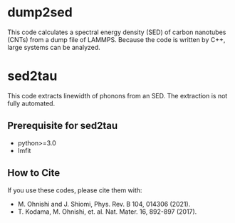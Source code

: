 # dump2sed

This code calculates a spectral energy density (SED) of carbon nanotubes (CNTs) from a dump file of LAMMPS.
Because the code is written by C++, large systems can be analyzed.

# sed2tau

This code extracts linewidth of phonons from an SED.
The extraction is not fully automated.

## Prerequisite for sed2tau

* python>=3.0
* lmfit

## How to Cite

If you use these codes, please cite them with:

* M. Ohnishi and J. Shiomi, Phys. Rev. B 104, 014306 (2021).
* T. Kodama, M. Ohnishi, et. al. Nat. Mater. 16, 892-897 (2017).

